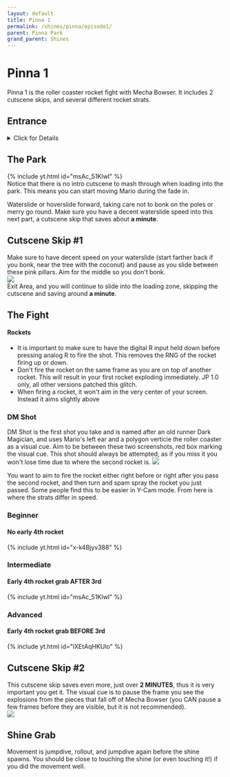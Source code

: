 ```yaml
---
layout: default 
title: Pinna 1
permalink: /shines/pinna/episode1/
parent: Pinna Park
grand_parent: Shines
---
```


# Pinna 1
Pinna 1 is the roller coaster rocket fight with Mecha Bowser. It includes 2 cutscene skips, and several different rocket strats.

## Entrance
<details markdown="block">
  <summary markdown="span">
    Click for Details
  </summary>
{% include yt.html id="YDxrxFj0Jv0" %}  
Entering the park is the same as Pinna 1, 3, 7, and 8.  


#### One Slide
-Tap jump, then dive.  
-Instead of performing a rollout, bellyhop (press B) directly after which leads into a waterslide.  
<img src="https://i.imgur.com/iIBtYwU.png">  
To get through the entrance with a single slide requires some maneuvering between obstacles. The image above highlights two main points to avoid bonking off. The easiest way to do this is by first leaving a bit of space between Mario and the wall. After sliding past the forward-facing section of the wall, you can then hold the control stick forward and in toward the wall. Once Mario is sliding against the side you should be able to slide through freely without bonking. Notice that holding in towards the walls also help to avoid bonking on the further ahead wall and noki at the entrance.
</details> 

## The Park
{% include yt.html id="msAc_51KlwI" %}  
Notice that there is no intro cutscene to mash through when loading into the park. This means you can start moving Mario during the fade in.  

Waterslide or hoverslide forward, taking care not to bonk on the poles or merry go round. Make sure you have a decent waterslide speed into this next part, a cutscene skip that saves about **a minute**.  

## Cutscene Skip #1
Make sure to have decent speed on your waterslide (start farther back if you bonk, near the tree with the coconut) and pause as you slide between these pink pillars. Aim for the middle so you don't bonk.  
<img src="https://i.imgur.com/n2Owq8E.png">  
Exit Area, and you will continue to slide into the loading zone, skipping the cutscene and saving around **a minute**.  

## The Fight  

#### Rockets  
- It is important to make sure to have the digital R input held down before pressing analog R to fire the shot. This removes the RNG of the rocket firing up or down.  
- Don't fire the rocket on the same frame as you are on top of another rocket. This will result in your first rocket exploding immediately. JP 1.0 only, all other versions patched this glitch.
- When firing a rocket, it won't aim in the very center of your screen. Instead it aims slightly above

### DM Shot
DM Shot is the first shot you take and is named after an old runner Dark Magician, and uses Mario's left ear and a polygon verticie the roller coaster as a visual cue. Aim to be between these two screenshots, red box marking the visual cue. This shot should always be attempted, as if you miss it you won't lose time due to where the second rocket is.
<img src="https://i.imgur.com/Afa9f74.png">  

You want to aim to fire the rocket either right before or right after you pass the second rocket, and then turn and spam spray the rocket you just passed. Some people find this to be easier in Y-Cam mode. From here is where the strats differ in speed.

### Beginner  
#### No early 4th rocket  
{% include yt.html id="x-k4Bjyv388" %}  

### Intermediate
#### Early 4th rocket grab **AFTER** 3rd  
{% include yt.html id="msAc_51KlwI" %} 

### Advanced  
#### Early 4th rocket grab **BEFORE** 3rd  
{% include yt.html id="lXEtAqHKUlo" %}  

## Cutscene Skip #2  
This cutscene skip saves even more, just over **2 MINUTES**, thus it is very important you get it. The visual cue is to pause the frame you see the explosions from the pieces that fall off of Mecha Bowser (you CAN pause a few frames before they are visible, but it is not recommended).  
<img src="https://i.imgur.com/f7l4q6o.gif">  

## Shine Grab  
Movement is jumpdive, rollout, and jumpdive again before the shine spawns. You should be close to touching the shine (or even touching it!) if you did the movement well.
